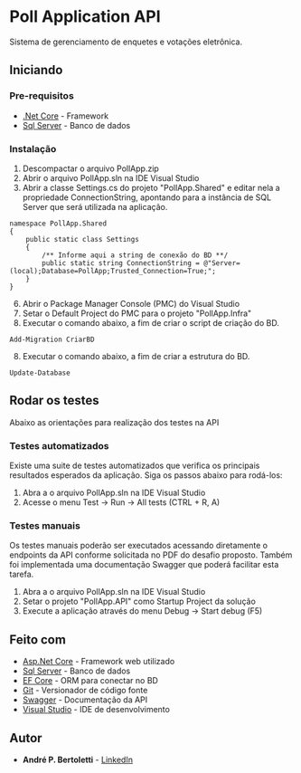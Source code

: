 
# Poll Application API

Sistema de gerenciamento de enquetes e votações eletrônica.

## Iniciando

### Pre-requisitos

* [.Net Core](https://www.microsoft.com/net/download) - Framework 
* [Sql Server](https://www.microsoft.com/pt-br/sql-server/sql-server-downloads) - Banco de dados

### Instalação

 1. Descompactar o arquivo PollApp.zip 
 2. Abrir o arquivo PollApp.sln na IDE Visual Studio 
 4. Abrir a classe Settings.cs do projeto "PollApp.Shared" e editar nela a propriedade ConnectionString, apontando para a instância de SQL Server que será utilizada na aplicação.
```
namespace PollApp.Shared
{
    public static class Settings
    {
        /** Informe aqui a string de conexão do BD **/
        public static string ConnectionString = @"Server=(local);Database=PollApp;Trusted_Connection=True;";
    }
}
```
 
 6. Abrir o Package Manager Console (PMC) do Visual Studio
 7. Setar o Default Project do PMC para o projeto "PollApp.Infra" 
 8. Executar o comando abaixo, a fim de criar o script de criação do BD.
```
Add-Migration CriarBD
```
 8. Executar o comando abaixo, a fim de criar a estrutura do BD.
```
Update-Database
```
 
 
## Rodar os testes

Abaixo as orientações para realização dos testes na API

### Testes automatizados
Existe uma suite de testes automatizados que verifica os principais resultados esperados da aplicação. Siga os passos abaixo para rodá-los:

 1. Abra a o arquivo PollApp.sln na IDE Visual Studio 
 2. Acesse o menu Test -> Run -> All tests (CTRL + R, A)

### Testes manuais
Os testes manuais poderão ser executados acessando diretamente o endpoints da API conforme solicitada no PDF do desafio proposto. Também foi implementada uma documentação Swagger que poderá facilitar esta tarefa.

1. Abra a o arquivo PollApp.sln na IDE Visual Studio 
2. Setar o projeto "PollApp.API" como Startup Project da solução
3. Execute a aplicação através do menu Debug -> Start debug (F5)


## Feito com

* [Asp.Net Core](https://docs.microsoft.com/pt-br/aspnet/core/?view=aspnetcore-2.1) - Framework web utilizado
* [Sql Server](https://www.microsoft.com/pt-br/sql-server/sql-server-downloads) - Banco de dados
* [EF Core](https://docs.microsoft.com/pt-br/ef/core/) - ORM para conectar no BD
* [Git](https://git-scm.com/) - Versionador de código fonte
* [Swagger](https://swagger.io/) - Documentação da API
* [Visual Studio](https://visualstudio.microsoft.com/) - IDE de desenvolvimento


## Autor

* **André P. Bertoletti** - [LinkedIn](https://www.linkedin.com/in/apbertoletti)

